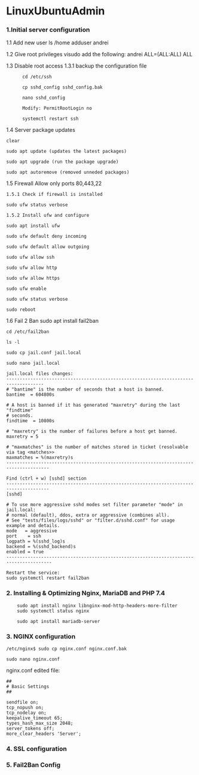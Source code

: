 # LinuxUbuntuAdmin

### 1.Initial server configuration
1.1 Add new user
    ls /home
    adduser andrei

1.2 Give root privileges
    visudo
    add the following: andrei ALL=(ALL:ALL) ALL
  
1.3 Disable root access
    1.3.1 backup the configuration file
          
          cd /etc/ssh
          
          cp sshd_config sshd_config.bak
          
          nano sshd_config
          
          Modify: PermitRootLogin no
          
          systemctl restart ssh

1.4 Server package updates
    
    clear
    
    sudo apt update (updates the latest packages)
    
    sudo apt upgrade (run the package upgrade)
    
    sudo apt autoremove (removed unneded packages)
    
1.5 Firewall
    Allow only ports 80,443,22
    
    1.5.1 Check if firewall is installed
    
    sudo ufw status verbose
    
    1.5.2 Install ufw and configure
    
    sudo apt install ufw
    
    sudo ufw default deny incoming
    
    sudo ufw default allow outgoing
    
    sudo ufw allow ssh
    
    sudo ufw allow http
    
    sudo ufw allow https
    
    sudo ufw enable
    
    sudo ufw status verbose
    
    sudo reboot
    
1.6 Fail 2 Ban
    sudo apt install fail2ban
    
    cd /etc/fail2ban
    
    ls -l
    
    sudo cp jail.conf jail.local
    
    sudo nano jail.local
    
    jail.local files changes:
    ------------------------------------------------------------------------------------
    # "bantime" is the number of seconds that a host is banned.
    bantime  = 604800s

    # A host is banned if it has generated "maxretry" during the last "findtime"
    # seconds.
    findtime  = 10800s

    # "maxretry" is the number of failures before a host get banned.
    maxretry = 5

    # "maxmatches" is the number of matches stored in ticket (resolvable via tag <matches>>
    maxmatches = %(maxretry)s
    --------------------------------------------------------------------------------------
    
    Find (ctrl + w) [sshd] section
    --------------------------------------------------------------------------------------
    [sshd]

    # To use more aggressive sshd modes set filter parameter "mode" in jail.local:
    # normal (default), ddos, extra or aggressive (combines all).
    # See "tests/files/logs/sshd" or "filter.d/sshd.conf" for usage example and details.
    mode   = aggressive
    port    = ssh
    logpath = %(sshd_log)s
    backend = %(sshd_backend)s
    enabled = true
    ---------------------------------------------------------------------------------------

    Restart the service:
    sudo systemctl restart fail2ban

### 2. Installing & Optimizing Nginx, MariaDB and PHP 7.4

        sudo apt install nginx libnginx-mod-http-headers-more-filter
        sudo systemctl status nginx
        
        sudo apt install mariadb-server

### 3. NGINX configuration

    /etc/nginx$ sudo cp nginx.conf nginx.conf.bak
    
    sudo nano nginx.conf
    
nginx.conf edited file:

    ##
    # Basic Settings
    ##

    sendfile on;
    tcp_nopush on;
    tcp_nodelay on;
    keepalive_timeout 65;
    types_hash_max_size 2048;
    server_tokens off;
    more_clear_headers 'Server';


### 4. SSL configuration

### 5. Fail2Ban Config
